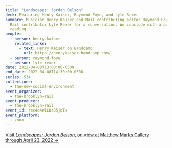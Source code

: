 ```yaml
---
title: "Landscapes: Jordan Belson"
deck: Featuring Henry Kaiser, Raymond Foye, and Lyle Rexer
summary: Musician Henry Kaiser and Rail contributing editor Raymond Foye join
  Rail contributor Lyle Rexer for a conversation. We conclude with a poetry
  reading.
people:
  - person: henry-kaiser
    related_links:
      - text: Henry Kaiser on Bandcamp
        url: https://henrykaiser.bandcamp.com/
  - person: raymond-foye
  - person: lyle-rexer
date: 2022-04-08T13:00:00-0500
end_date: 2022-04-08T14:30:00-0500
series: 534
collections:
  - the-new-social-environment
event_organizer:
  - the-brooklyn-rail
event_producer:
  - the-brooklyn-rail
event_id: rec4o4WILDz85jqTx
event_platform:
  - zoom
---
```

[Visit *Landscapes: Jordon Belson*, on view at Matthew Marks Gallery through April 23, 2022 →](https://matthewmarks.com/online/jordan-belson)